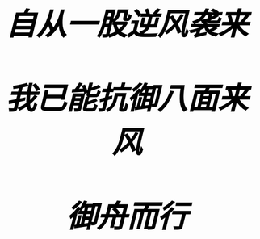 <!DOCTYPE html>
<html>
<head>
<meta charset="utf-8">
<title>Mofankk</title>
</head>
<body>
    <p align="center" style="font-weight:900;font-size:60px;color:#000000;font-family:Xingkai SC;font-style:italic;">自从一股逆风袭来</p>
    <p align="center" style="font-weight:900;font-size:60px;color:#000000;font-family:Xingkai SC;font-style:italic;">我已能抗御八面来风</p>
    <p align="center" style="font-weight:900;font-size:60px;color:#000000;font-family:Xingkai SC;font-style:italic;">御舟而行</p>

</body>
</html>
